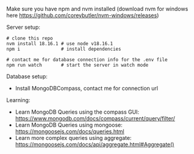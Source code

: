 Make sure you have npm and nvm installed (download nvm for windows here https://github.com/coreybutler/nvm-windows/releases)

Server setup:

```
# clone this repo
nvm install 18.16.1 # use node v18.16.1
npm i               # install dependencies

# contact me for database connection info for the .env file
npm run watch       # start the server in watch mode
```

Database setup:

- Install MongoDBCompass, contact me for connection url

Learning:

- Learn MongoDB Queries using the compass GUI: https://www.mongodb.com/docs/compass/current/query/filter/
- Learn MongoDB Queries using mongoose: https://mongoosejs.com/docs/queries.html
- Learn more complex queries using aggregate: https://mongoosejs.com/docs/api/aggregate.html#Aggregate()
